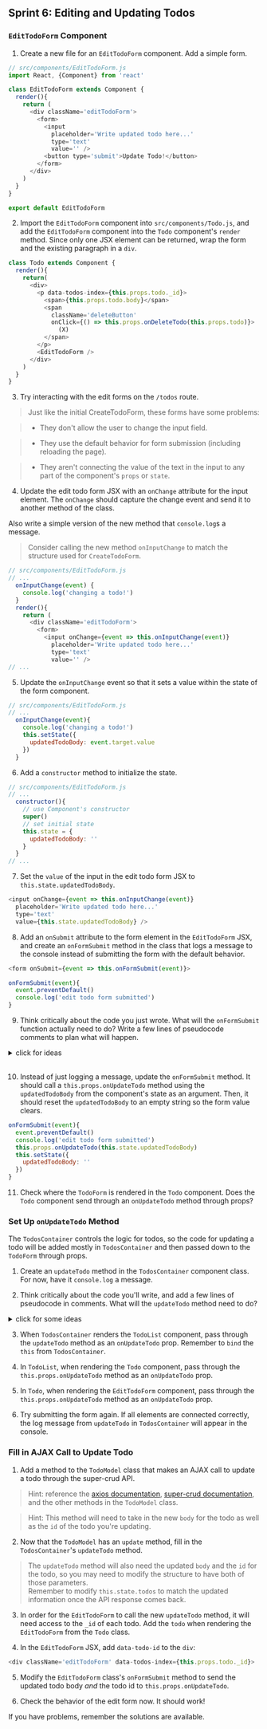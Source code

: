 ## Sprint 6: Editing and Updating Todos



### `EditTodoForm` Component

1. Create a new file for an `EditTodoForm` component. Add a simple form.

```js
// src/components/EditTodoForm.js
import React, {Component} from 'react'

class EditTodoForm extends Component {
  render(){
    return (
      <div className='editTodoForm'>
        <form>
          <input
            placeholder='Write updated todo here...'
            type='text'
            value='' />
          <button type='submit'>Update Todo!</button>
        </form>
      </div>
    )
  }
}

export default EditTodoForm
```

2. Import the `EditTodoForm` component into `src/components/Todo.js`, and add the `EditTodoForm` component into the `Todo` component's `render` method. Since only one JSX element can be returned, wrap the form and the existing paragraph in a `div`.

```js
class Todo extends Component {
  render(){
    return(
      <div>
        <p data-todos-index={this.props.todo._id}>
          <span>{this.props.todo.body}</span>
          <span
            className='deleteButton'
            onClick={() => this.props.onDeleteTodo(this.props.todo)}>
              (X)
          </span>
        </p>
        <EditTodoForm />
      </div>
    )
  }
}
```

3. Try interacting with the edit forms on the `/todos` route.  


> Just like the initial CreateTodoForm, these forms have some problems:

> * They don't allow the user to change the input field. 

> * They use the default behavior for form submission (including reloading the page). 

> * They aren't connecting the value of the text in the input to any part of the component's `props` or `state`.

4. Update the edit todo form JSX with an `onChange` attribute for the input element. The `onChange` should capture the change event and send it to another method of the class.  

Also write a simple version of the new method that `console.log`s a message. 

> Consider calling the new method `onInputChange` to match the structure  used for `CreateTodoForm`.

```js
// src/components/EditTodoForm.js
// ...
  onInputChange(event) {
    console.log('changing a todo!')
  }
  render(){
    return (
      <div className='editTodoForm'>
        <form>
          <input onChange={event => this.onInputChange(event)}
            placeholder='Write updated todo here...'
            type='text'
            value='' />
// ...
```

5. Update the `onInputChange` event so that it sets a value within the state of the form component.  

```js
// src/components/EditTodoForm.js
// ...
  onInputChange(event){
    console.log('changing a todo!')
    this.setState({
      updatedTodoBody: event.target.value
    })
  }
```

6. Add a `constructor` method to initialize the state.

```js
// src/components/EditTodoForm.js
// ...
  constructor(){
    // use Component's constructor
    super()
    // set initial state
    this.state = {
      updatedTodoBody: ''
    }
  }
// ...
```

7. Set the `value` of the input in the edit todo form JSX to `this.state.updatedTodoBody`.

```js
<input onChange={event => this.onInputChange(event)}
  placeholder='Write updated todo here...'
  type='text'
  value={this.state.updatedTodoBody} />
```

8. Add an `onSubmit` attribute to the form element in the `EditTodoForm` JSX, and create an `onFormSubmit` method in the class that logs a message to the console instead of submitting the form with the default behavior.

```js
<form onSubmit={event => this.onFormSubmit(event)}>
```

```js
onFormSubmit(event){
  event.preventDefault()
  console.log('edit todo form submitted')
}
```

9. Think critically about the code you just wrote. What will the `onFormSubmit` function actually need to do? Write a few lines of pseudocode comments to plan what will happen.

<details><summary>click for ideas</summary>

* get the value from the form (the new todo text)  
* send the value "up" to higher components by calling a method from `this.props`  
* empty out the form value again

</details>

<br>

10. Instead of just logging a message, update the `onFormSubmit` method. It should call a `this.props.onUpdateTodo` method using the `updatedTodoBody` from the component's state as an argument. Then, it should reset the `updatedTodoBody` to an empty string so the form value clears.

```js
onFormSubmit(event){
  event.preventDefault()
  console.log('edit todo form submitted')
  this.props.onUpdateTodo(this.state.updatedTodoBody)
  this.setState({
    updatedTodoBody: ''
  })
}
```


11. Check where the `TodoForm` is rendered in the `Todo` component.  Does the `Todo` component send through an `onUpdateTodo` method through props?


### Set Up `onUpdateTodo` Method 

The `TodosContainer` controls the logic for todos, so the code for updating a todo will be added mostly in `TodosContainer` and then passed down to the `TodoForm` through props. 

1. Create an `updateTodo` method in the `TodosContainer` component class. For now, have it `console.log` a message.  

2. Think critically about the code you'll write, and add a few lines of pseudocode in comments. What will the `updateTodo` method need to do?  

<details><summary>click for some ideas</summary>

* have access to the id of the todo that needs to be updated

* have access to the new information for the todo being updated

* call a method in the `TodoModel` class that sends the AJAX request for super-crud to modify the todo

* update `this.state.todos` based on the API response

</details>


3. When `TodosContainer` renders the `TodoList` component, pass through the `updateTodo` method as an `onUpdateTodo` prop.  Remember to `bind` the `this` from `TodosContainer`.

4. In `TodoList`, when rendering the `Todo` component, pass through the `this.props.onUpdateTodo` method as an `onUpdateTodo` prop.

5. In `Todo`, when rendering the `EditTodoForm` component, pass through the `this.props.onUpdateTodo` method as an `onUpdateTodo` prop.
 
6. Try submitting the form again. If all elements are connected correctly, the log message from `updateTodo` in `TodosContainer` will appear in the console.

### Fill in AJAX Call to Update Todo


1. Add a method to the `TodoModel` class that makes an AJAX call to update a todo through the super-crud API. 

> Hint: reference the [axios documentation](https://github.com/mzabriskie/axios), [super-crud documentation](https://github.com/SF-WDI-LABS/super-crud-api), and the other methods in the `TodoModel` class.  

> Hint: This method will need to take in the new `body` for the todo as well as the `id` of the todo you're updating.

2. Now that the `TodoModel` has an `update` method, fill in the `TodosContainer`'s `updateTodo` method.

> The `updateTodo` method will also need the updated `body` and the `id` for the todo, so you may need to modify the structure to have both of those parameters.  
> Remember to modify `this.state.todos` to match the updated information once the API response comes back.

3. In order for the `EditTodoForm` to call the new `updateTodo` method, it will need access to the `_id` of each todo.  Add the `todo` when rendering the `EditTodoForm` from the `Todo` class.

4. In the `EditTodoForm` JSX, add `data-todo-id` to the `div`:

```js
<div className='editTodoForm' data-todos-index={this.props.todo._id}>
``` 

5. Modify the `EditTodoForm` class's `onFormSubmit` method to send the updated todo body *and* the todo id to `this.props.onUpdateTodo`.  

6. Check the behavior of the edit form now. It should work!

If you have problems, remember the solutions are available. 

















<!-- 


In `containers/TodosContainer.js`:

```js
updateTodo(todoBody) {
    var todoId = this.state.editingTodoId
    function isUpdatedTodo(todo) {
        return todo._id === todoId;
    }
    TodoModel.update(todoId, todoBody).then((res) => {
        let todos = this.state.todos
        todos.find(isUpdatedTodo).body = todoBody
        this.setState({todos: todos, editingTodoId: null, editing: null})
    })
}
editTodo(todo){
  this.setState({
    editingTodoId: todo._id
  })
}
render(){
  return (
    <div className='TodosContainer'>
      <h2>This is the Todos Container</h2>
      <Todos
        todos={this.state.todos}
        editingTodoId={this.state.editingTodoId}
        onEditTodo={this.editTodo.bind(this)}
        onDeleteTodo={this.deleteTodo.bind(this)} />
      <CreateTodoForm
        createTodo={this.createTodo.bind(this)} />
    </div>
  )
}
```








```js
//Todo.js
//...
console.log(`${this.props.todo.body} is being edited`);
return (
  <TodoForm
    autoFocus={true}
    onUpdateTodo={this.props.onUpdateTodo}
    buttonName="Update Todo!"/>
)
//...
``` 







In `containers/TodosContainer.js`:

```js
updateTodo(todoBody) {
    var todoId = this.state.editingTodoId
    function isUpdatedTodo(todo) {
        return todo._id === todoId;
    }
    TodoModel.update(todoId, todoBody).then((res) => {
        let todos = this.state.todos
        todos.find(isUpdatedTodo).body = todoBody
        this.setState({todos: todos, editingTodoId: null, editing: null})
    })
}
editTodo(todo){
  this.setState({
    editingTodoId: todo._id
  })
}
render(){
  return (
    <div className='TodosContainer'>
      <h2>This is the Todos Container</h2>
      <Todos
        todos={this.state.todos}
        editingTodoId={this.state.editingTodoId}
        onEditTodo={this.editTodo.bind(this)}
        onDeleteTodo={this.deleteTodo.bind(this)} />
      <CreateTodoForm
        createTodo={this.createTodo.bind(this)} />
    </div>
  )
}
```

Why would we add editingTodoId to the container? Why might the container be aware of a ***single*** todo ID, in the context of an edit?

In `components/TodoList.js`, add `editingTodoId` and `onEditTodo` to `<Todo>` props:


```js
//....
let todos = this.props.todos.map( (todo) => {
  return (
    <Todo
      key={todo._id}
      todo={todo}
      editingTodoId={this.props.editingTodoId}
      onEditTodo={this.props.onEditTodo}
      onDeleteTodo={this.props.onDeleteTodo}
      onUpdateTodo={this.props.onUpdateTodo}
    />
  )
})
//...
```

 Todo changes 
In `components/Todo.js` We need to use this method:

```js
render(){
    if (this.props.editingTodoId === this.props.todo._id){
      console.log(`${this.props.todo.body} is being edited`);
    }
    return(
      <p data-todos-index={this.props.todo._id}>
        <span onClick={() => this.props.onEditTodo(this.props.todo)}>
          {this.props.todo.body}
        </span>
        <span
          className='deleteButton'
          onClick={ () => this.props.onDeleteTodo(this.props.todo) }>
            (X)
        </span>
      </p>
    )
  }
```

Now we can test out our props-flow by clicking on a todo and triggering a `console.log`.


### Breaking it Down:

#### Trickling Down

In `TodosContainer`, a method called `editTodo` is setting the `state` of the `<TodosContainer>` component to include a property called `editingTodoId`. That `state` is then ultimately handed down  to the `<Todo>` component. This state trickles down from `<TodosContainer>` to `<Todo>` as props.

#### Bubbling Up (and then Trickling Back Down again)

How are we passing in the corresponding `todo` id back up to `TodosContainer`? The TodosContainer-state is being updated with a particular `todo` id, which is a `prop` of the `<Todo>` component.

It's being passed an argument to a function that **is defined in** and **trickles down from** `TodosContainer`, to here, in `components/Todo.js`:

```js
<span onClick={() => this.props.onEditTodo(this.props.todo)}>
```

Elsewhere, over in `containers/TodosContainer.js`:

```js
render(){
  return (
    <div className='TodosContainer'>
      <h2>This is the Todos Container</h2>
      <Todos
        todos={this.state.todos}
        editingTodoId={this.state.editingTodoId}
        onEditTodo={this.editTodo.bind(this)}
        onDeleteTodo={this.deleteTodo.bind(this)} />
      <CreateTodoForm
        createTodo={this.createTodo.bind(this)} />
    </div>
  )
}
```

This certainly the trickiest part of the lesson-- the rest is easy by comparison (still pretty tough, at first!).

### Replacing the `console.log` with a Form for editing Todos

The next steps here involve composing a form in place of where we have that `console.log` in `src/components/Todo.js`.

You should replace it with something like this:

```js
return (
  <TodoForm
    autoFocus={true}
    buttonName="Update Todo!"
    onTodoAction={this.props.onUpdateTodo} />
)
```

You will then have to both write that component and then import it into `components/Todo.js`:

```js
// src/components/TodoForm.js
import React, {Component} from 'react'

class TodoForm extends Component {
  onChange(event) {
    this.setState({
      todo: event.target.value
    })
  }
  onSubmit(event){
    event.preventDefault()
    var todo = this.state.todo
    console.log("todo is", todo)
    this.props.onUpdateTodo(todo)
    this.setState({
      todo: ""
    })
  }
  render(){
    return (
      <div className='todoForm'>
        <form onSubmit={e => this.onSubmit(e)}>
          <input
            autoFocus={this.props.autoFocus}
            onChange={e => this.onChange(e)}
            placeholder='Write a todo here ...'
            type='text'
            value={(this.state && this.state.todo) || ''} />
          <button type='submit'>{this.props.buttonName}</button>
        </form>
      </div>
    )
  }
}

export default TodoForm

```

```js
//Todo.js
//...
console.log(`${this.props.todo.body} is being edited`);
return (
  <TodoForm
    autoFocus={true}
    onUpdateTodo={this.props.onUpdateTodo}
    buttonName="Update Todo!"/>
)
//...
```

```js
//Todos.js
let todos = this.props.todos.map( (todo) => {
  return (
    <Todo
      key={todo._id}
      todo={todo}
      editingTodoId={this.props.editingTodoId}
      onEditTodo={this.props.onEditTodo}
      onDeleteTodo={this.props.onDeleteTodo}
      onUpdateTodo={this.props.onUpdateTodo}
    />
  )
})
//...
```

In `models/Todo.js` add our method:

```js
static update(todoId, todoBody) {
    let request = axios.put(`https://super-crud.herokuapp.com/todos/${todoId}`, {
        body: todoBody
    })
    return request
}
```

Think back to what we did for the other CRUD actions--we define some axios behavior in `/models/Todo.js`. Then we define a method in `TodosContainer` that will handle update behavior.

Then we make our way down from `TodosContainer` to `Todos` to `Todo`, with `state` trickling down as `props`.

## Conclusion

We've learned how to do full CRUD for a basic todo app! We've seen in particular how props can be trickled down through parent and child components to make a very modular app. We've also been introduced to the magic of axios for network calls from our frontend.


3. 















```js
// src/components/EditTodoForm.js
import React, {Component} from 'react'

class EditTodoForm extends Component {
  onChange(event) {
    this.setState({
      todo: event.target.value
    })
  }
  onSubmit(event){
    event.preventDefault()
    var todo = this.state.todo
    console.log("todo is", todo)
    this.props.onUpdateTodo(todo)
    this.setState({
      todo: ""
    })
  }
  render(){
    return (
      <div className='editTodoForm'>
        <form onSubmit={event => this.onSubmit(event)}>
          <input
            autoFocus={this.props.autoFocus}
            onChange={event => this.onChange(event)}
            placeholder='Write updated todo here...'
            type='text'
            value={(this.state && this.state.todo) || ''} />
          <button type='submit'>{this.props.buttonName}</button>
        </form>
      </div>
    )
  }
}

export default EditTodoForm
``` -->
